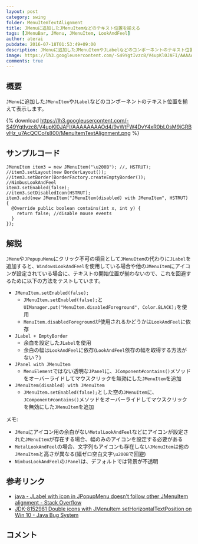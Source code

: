 ```yaml
---
layout: post
category: swing
folder: MenuItemTextAlignment
title: JMenuに追加したJMenuItemなどのテキスト位置を揃える
tags: [JMenuBar, JMenu, JMenuItem, LookAndFeel]
author: aterai
pubdate: 2016-07-18T01:53:49+09:00
description: JMenuに追加したJMenuItemやJLabelなどのコンポーネントのテキスト位置を揃えて表示します。
image: https://lh3.googleusercontent.com/-S49YgtIvzc8/V4upKl0JAFI/AAAAAAAAOd4/9vWtFW4DvY4xR0bL0sM9iGRBvHz_u7AcQCCo/s800/MenuItemTextAlignment.png
comments: true
---
```

## 概要
`JMenu`に追加した`JMenuItem`や`JLabel`などのコンポーネントのテキスト位置を揃えて表示します。

{% download https://lh3.googleusercontent.com/-S49YgtIvzc8/V4upKl0JAFI/AAAAAAAAOd4/9vWtFW4DvY4xR0bL0sM9iGRBvHz_u7AcQCCo/s800/MenuItemTextAlignment.png %}

## サンプルコード
<pre class="prettyprint"><code>JMenuItem item3 = new JMenuItem("\u200B"); //, HSTRUT);
//item3.setLayout(new BorderLayout());
//item3.setBorder(BorderFactory.createEmptyBorder()); //NimbusLookAndFeel
item3.setEnabled(false);
//item3.setDisabledIcon(HSTRUT);
item3.add(new JMenuItem("JMenuItem(disabled) with JMenuItem", HSTRUT) {
  @Override public boolean contains(int x, int y) {
    return false; //disable mouse events
  }
});
</code></pre>

## 解説
`JMenu`や`JPopupuMenu`にクリック不可の項目として`JMenuItem`の代わりに`JLabel`を追加すると、`WindowsLookAndFeel`を使用している場合や他の`JMenuItem`にアイコンが設定されている場合に、テキストの開始位置が揃わないので、これを回避するために以下の方法をテストしています。

- `JMenuItem.setEnabled(false);`
    - `JMenuItem.setEnabled(false);`と`UIManager.put("MenuItem.disabledForeground", Color.BLACK);`を使用
    - `MenuItem.disabledForeground`が使用されるかどうかは`LookAndFeel`に依存
- `JLabel + EmptyBorder`
    - 余白を設定した`JLabel`を使用
    - 余白の幅は`LookAndFeel`に依存(`LookAndFeel`依存の幅を取得する方法がない？)
- `JPanel with JMenuItem`
    - `MenuElement`ではない透明な`JPanel`に、`JComponent#contains()`メソッドをオーバーライドしてマウスクリックを無効にした`JMenuItem`を追加
- `JMenuItem(disabled) with JMenuItem`
    - `JMenuItem.setEnabled(false);`とした空の`JMenuItem`に、`JComponent#contains()`メソッドをオーバーライドしてマウスクリックを無効にした`JMenuItem`を追加

<!-- dummy comment line for breaking list -->

メモ:
- `JMenu`にアイコン用の余白がない`MetalLookAndFeel`などにアイコンが設定された`JMenuItem`が存在する場合、幅のみのアイコンを設定する必要がある
- `MetalLookAndFeel`の場合、文字列もアイコンも存在しない`JMenuItem`は他の`JMenuItem`と高さが異なる(幅ゼロ空白文字`\u200B`で回避)
- `NimbusLookAndFeel`の`JPanel`は、デフォルトでは背景が不透明

<!-- dummy comment line for breaking list -->

## 参考リンク
- [java - JLabel with icon in JPopupMenu doesn't follow other JMenuItem alignment - Stack Overflow](https://stackoverflow.com/questions/38360595/jlabel-with-icon-in-jpopupmenu-doesnt-follow-other-jmenuitem-alignment)
- [JDK-8152981 Double icons with JMenuItem setHorizontalTextPosition on Win 10 - Java Bug System](https://bugs.openjdk.java.net/browse/JDK-8152981)

<!-- dummy comment line for breaking list -->

## コメント

